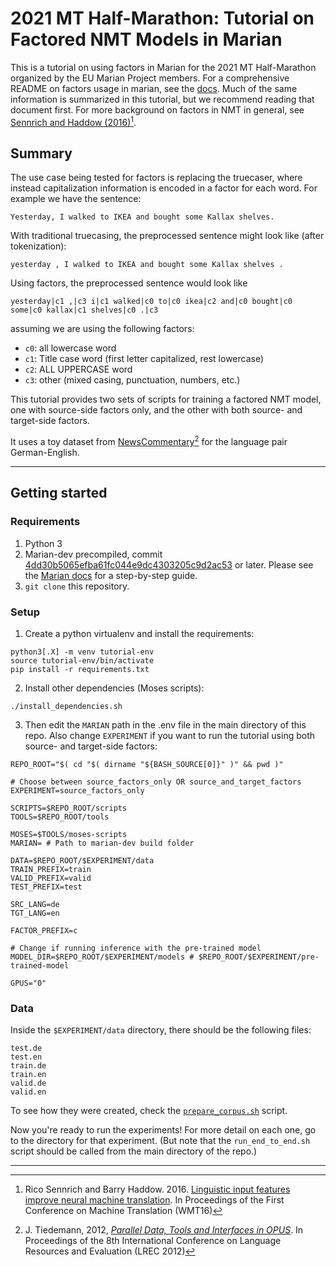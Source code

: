 # 2021 MT Half-Marathon: Tutorial on Factored NMT Models in Marian

This is a tutorial on using factors in Marian for the 2021 MT Half-Marathon organized by the EU Marian Project members. For a comprehensive README on factors usage in marian, see the [docs](https://github.com/marian-nmt/marian-dev/blob/master/doc/factors.md). Much of the same information is summarized in this tutorial, but we recommend reading that document first. For more background on factors in NMT in general, see [Sennrich and Haddow (2016)](https://aclanthology.org/W16-2209/)[^1].

[^1]: Rico Sennrich and Barry Haddow. 2016. [Linguistic input features improve neural machine translation](https://aclanthology.org/W16-2209/). In Proceedings of the First Conference on Machine Translation (WMT16)

## Summary

The use case being tested for factors is replacing the truecaser, where instead capitalization information is encoded in a factor for each word. For example we have the sentence:

```
Yesterday, I walked to IKEA and bought some Kallax shelves.
```

With traditional truecasing, the preprocessed sentence might look like (after tokenization):

```
yesterday , I walked to IKEA and bought some Kallax shelves .
```

Using factors, the preprocessed sentence would look like

```
yesterday|c1 ,|c3 i|c1 walked|c0 to|c0 ikea|c2 and|c0 bought|c0 some|c0 kallax|c1 shelves|c0 .|c3
```

assuming we are using the following factors:

* `c0`: all lowercase word
* `c1`: Title case word (first letter capitalized, rest lowercase)
* `c2`: ALL UPPERCASE word
* `c3`: other (mixed casing, punctuation, numbers, etc.)

This tutorial provides two sets of scripts for training a factored NMT model, one with source-side factors only, and the other with both source- and target-side factors.

It uses a toy dataset from [NewsCommentary](https://opus.nlpl.eu/News-Commentary.php)[^2] for the language pair German-English.

[^2]: J. Tiedemann, 2012, [*Parallel Data, Tools and Interfaces in OPUS*](http://www.lrec-conf.org/proceedings/lrec2012/pdf/463_Paper.pdf). In Proceedings of the 8th International Conference on Language Resources and Evaluation (LREC 2012)

---

## Getting started

### Requirements

1. Python 3
2. Marian-dev precompiled, commit [4dd30b5065efba61fc044e9dc4303205c9d2ac53](https://github.com/marian-nmt/marian-dev/commit/4dd30b5065efba61fc044e9dc4303205c9d2ac53) or later. Please see the [Marian docs](https://marian-nmt.github.io/quickstart/) for a step-by-step guide.
3. `git clone` this repository.

### Setup

1. Create a python virtualenv and install the requirements:

```
python3[.X] -m venv tutorial-env
source tutorial-env/bin/activate
pip install -r requirements.txt
```

2. Install other dependencies (Moses scripts):
```
./install_dependencies.sh
```

3. Then edit the `MARIAN` path in the .env file in the main directory of this repo. Also change `EXPERIMENT` if you want to run the tutorial using both source- and target-side factors:

```
REPO_ROOT="$( cd "$( dirname "${BASH_SOURCE[0]}" )" && pwd )"

# Choose between source_factors_only OR source_and_target_factors
EXPERIMENT=source_factors_only

SCRIPTS=$REPO_ROOT/scripts
TOOLS=$REPO_ROOT/tools

MOSES=$TOOLS/moses-scripts
MARIAN= # Path to marian-dev build folder

DATA=$REPO_ROOT/$EXPERIMENT/data
TRAIN_PREFIX=train
VALID_PREFIX=valid
TEST_PREFIX=test

SRC_LANG=de
TGT_LANG=en

FACTOR_PREFIX=c

# Change if running inference with the pre-trained model
MODEL_DIR=$REPO_ROOT/$EXPERIMENT/models # $REPO_ROOT/$EXPERIMENT/pre-trained-model

GPUS="0"
```

### Data

Inside the `$EXPERIMENT/data` directory, there should be the following files:

```
test.de
test.en
train.de
train.en
valid.de
valid.en
```

To see how they were created, check the [`prepare_corpus.sh`](prepare_corpus.sh) script.

Now you're ready to run the experiments! For more detail on each one, go to the directory for that experiment. (But note that the `run_end_to_end.sh` script should be called from the main directory of the repo.)

---
